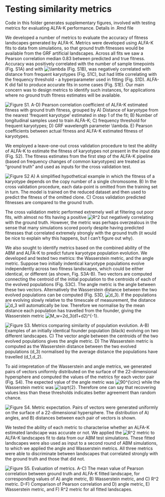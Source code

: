 Testing similarity metrics
================

Code in this folder generates supplementary figures, involved with
testing metrics for evaluating ALFA-K performance. Details in .Rmd file

We developed a number of metrics to evaluate the accuracy of fitness
landscapes generated by ALFA-K. Metrics were developed using ALFA-K fits
to data from simulations, so that ground truth fitnesses would be
available from the GRF artificial landscapes. Across all fits we saw a
Pearson correlation median 0.83 between predicted and true fitness.
Accuracy was positively correlated with the number of sample timepoints
(Fig. S1A) and with
![\lambda](https://latex.codecogs.com/png.image?%5Cdpi%7B110%7D&space;%5Cbg_white&space;%5Clambda "\lambda")
(Fig. S1B), was negatively correlated with distance from frequent
karyotypes (Fig. S1C), but had little correlating with the frequency
threshold - a hyperparameter used in fitting (Fig. S1D). ALFA-K did fail
to produce accurate fits in some cases (Fig. S1E). Our main concern was
to design metrics to identify such instances, for applications where no
ground truth fitness estimates will be available.

![Figure S1. A-D) Pearson correlation coefficient of ALFA-K estimated
fitness with ground truth fitness, grouped by A) Distance of karyotype
from the nearest ‘frequent karyotype’ estimated in step 1 of the fit; B)
Number of longitudinal samples used to train ALFA-K; C) frequency
threshold for frequent karyotypes; D) GRF wavelength parameter
![\lambda](https://latex.codecogs.com/png.image?%5Cdpi%7B110%7D&space;%5Cbg_white&space;%5Clambda "\lambda").
E) Pearson coefficients between actual fitness and ALFA-K estimated
fitness of karyotypes.](figs/R2_analysis.png)

We employed a leave-one-out cross validation procedure to test the
ability of ALFA-K to estimate the fitness of karyotypes not present in
the input data (Fig. S2). The fitness estimates from the first step of
the ALFA-K pipeline (based on frequency changes of common karyotypes)
are treated as “ground truth” and used as inputs for the cross
validation test.

![Figure S2 A) A simplified hypothetical example in which the fitness of
a karyotype depends on the copy number of a single chromosome. B) In the
cross validation procedure, each data-point is omitted from the training
set in turn. The model is trained on the reduced dataset and then used
to predict the fitness of the omitted clone. C) Cross validation
predicted fitnesses are compared to the ground truth.](figs/R2_demo.png)

The cross validation metric performed extremely well at filtering out
poor fits, with almost no fits having a positive
![R^2](https://latex.codecogs.com/png.image?%5Cdpi%7B110%7D&space;%5Cbg_white&space;R%5E2 "R^2")
but negatively correlating with the ground truth. However, the metric
was perhaps overzealous in the sense that many simulations scored poorly
despite having predicted fitnesses that correlated extremely strongly
with the ground truth (it would be nice to explain why this happens, but
I can’t figure out why).

We also sought to identify metrics based on the combined ability of the
ABM and ALFA-K to predict future karyotype population evolution. We
developed and tested two metrics: the Wasserstein metric, and the angle
metric. Suppose two initially indentical karyotype populations evolve
independently across two fitness landscapes, which could be either
identical, or different (as shown, Fig. S3A-B). Two vectors are computed
connecting the centroid of the initial population to the centroids of
each of the evolved populations (Fig. S3C). The angle metric is the
angle between these two vectors. Alternatively the Wasserstein distance
between the two evolved populations can be computed (Fig. S3D,
![d_3](https://latex.codecogs.com/png.image?%5Cdpi%7B110%7D&space;%5Cbg_white&space;d_3 "d_3")).
If the populations are evolving slowly relative to the timescale of
measurement, the distance
![d_3](https://latex.codecogs.com/png.image?%5Cdpi%7B110%7D&space;%5Cbg_white&space;d_3 "d_3")
will automatically be low. Therefore we normalise by the mean distance
each population has travelled from the founder, giving the Wasserstein
metric
![M_w=2d_3(d1+d2)^{-1}](https://latex.codecogs.com/png.image?%5Cdpi%7B110%7D&space;%5Cbg_white&space;M_w%3D2d_3%28d1%2Bd2%29%5E%7B-1%7D "M_w=2d_3(d1+d2)^{-1}").

![Figure S3. Metrics comparing similarity of population evolution. A-B)
Examples of an initially identical founder population (black) evolving
on two different landscapes. C) The vector angle between the centroids
of the two evolved populations gives the angle metric. D) The
Wasserstein metric is computed as the Wasserstein distance between the
two evolved populations
(![d_3](https://latex.codecogs.com/png.image?%5Cdpi%7B110%7D&space;%5Cbg_white&space;d_3 "d_3"))
normalised by the average distance the populations have travelled
(![d_1](https://latex.codecogs.com/png.image?%5Cdpi%7B110%7D&space;%5Cbg_white&space;d_1 "d_1"),![d_2](https://latex.codecogs.com/png.image?%5Cdpi%7B110%7D&space;%5Cbg_white&space;d_2 "d_2")).](figs/metric_example.png)

To aid intepretation of the Wasserstein and angle metrics, we generated
pairs of vectors uniformly distributed on the surface of the
22-dimensional hypersphere and computed the values of the metrics for
each vector pair (Fig. S4). The expected value of the angle metric was
![90^{\circ}](https://latex.codecogs.com/png.image?%5Cdpi%7B110%7D&space;%5Cbg_white&space;90%5E%7B%5Ccirc%7D "90^{\circ}")
while the Wasserstein metric was
![\sqrt{2}](https://latex.codecogs.com/png.image?%5Cdpi%7B110%7D&space;%5Cbg_white&space;%5Csqrt%7B2%7D "\sqrt{2}").
Therefore one can say that recovering values less than these thresholds
indicates better agreement than random chance.

![Figure S4. Metric expectation. Pairs of vectors were generated
uniformly on the surface of a 22-dimensional hypersphere. The
distribution of A) angles, and B) distances between each pair of vectors
is shown.](figs/metric_insights.png)

We tested the ability of each metric to characterise whether an ALFA-K
estimated landscape was accurate or not. We applied the
![R^2](https://latex.codecogs.com/png.image?%5Cdpi%7B110%7D&space;%5Cbg_white&space;R%5E2 "R^2")
metric to ALFA-K landscapes fit to data from our ABM test simulations.
These fitted landscapes were also used as input to a second round of ABM
simulations, to which we applied the angle and Wasserstein metrics. All
three metrics were able to discriminate between landscapes that
correlated strongly with the ground truth and those that did not.

![Figure S5. Evaluation of metrics. A-C) The mean value of Pearson
correlation between ground truth and ALFA-K fitted landscape, for
corresponding values of A) angle metric, B) Wasserstein metric, and C)
![R^2](https://latex.codecogs.com/png.image?%5Cdpi%7B110%7D&space;%5Cbg_white&space;R%5E2 "R^2")
metric. D-F) Comparison of Pearson correlation and D) angle metric, E)
Wasserstein metric, and F)
![R^2](https://latex.codecogs.com/png.image?%5Cdpi%7B110%7D&space;%5Cbg_white&space;R%5E2 "R^2")
metric for all fitted landscapes.](figs/metric_tests.png)

